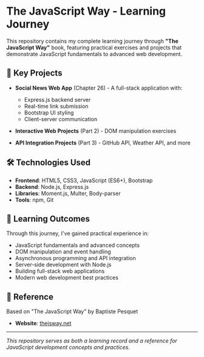 # The JavaScript Way - Learning Journey

This repository contains my complete learning journey through **"The JavaScript Way"** book, featuring practical exercises and projects that demonstrate JavaScript fundamentals to advanced web development.

## 🚀 Key Projects

- **Social News Web App** (Chapter 26) - A full-stack application with:
  - Express.js backend server
  - Real-time link submission
  - Bootstrap UI styling
  - Client-server communication

- **Interactive Web Projects** (Part 2) - DOM manipulation exercises
- **API Integration Projects** (Part 3) - GitHub API, Weather API, and more

## 🛠️ Technologies Used

- **Frontend**: HTML5, CSS3, JavaScript (ES6+), Bootstrap
- **Backend**: Node.js, Express.js
- **Libraries**: Moment.js, Multer, Body-parser
- **Tools**: npm, Git

## 🎯 Learning Outcomes

Through this journey, I've gained practical experience in:
- JavaScript fundamentals and advanced concepts
- DOM manipulation and event handling
- Asynchronous programming and API integration
- Server-side development with Node.js
- Building full-stack web applications
- Modern web development best practices

## 📖 Reference

Based on "The JavaScript Way" by Baptiste Pesquet
- **Website**: [thejsway.net](https://thejsway.net/)

---

*This repository serves as both a learning record and a reference for JavaScript development concepts and practices.*
